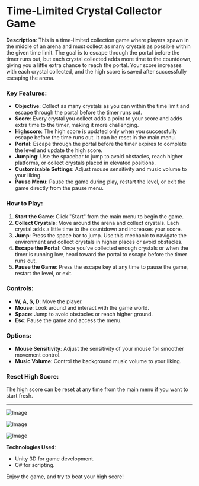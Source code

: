 # Time-Limited Crystal Collector Game

**Description**:
This is a time-limited collection game where players spawn in the middle of an arena and must collect as many crystals as possible within the given time limit. The goal is to escape through the portal before the timer runs out, but each crystal collected adds more time to the countdown, giving you a little extra chance to reach the portal. Your score increases with each crystal collected, and the high score is saved after successfully escaping the arena.

### **Key Features**:
- **Objective**: Collect as many crystals as you can within the time limit and escape through the portal before the timer runs out.
- **Score**: Every crystal you collect adds a point to your score and adds extra time to the timer, making it more challenging.
- **Highscore**: The high score is updated only when you successfully escape before the time runs out. It can be reset in the main menu.
- **Portal**: Escape through the portal before the timer expires to complete the level and update the high score.
- **Jumping**: Use the spacebar to jump to avoid obstacles, reach higher platforms, or collect crystals placed in elevated positions.
- **Customizable Settings**: Adjust mouse sensitivity and music volume to your liking.
- **Pause Menu**: Pause the game during play, restart the level, or exit the game directly from the pause menu.

### **How to Play**:
1. **Start the Game**: Click "Start" from the main menu to begin the game.
2. **Collect Crystals**: Move around the arena and collect crystals. Each crystal adds a little time to the countdown and increases your score.
3. **Jump**: Press the space bar to jump. Use this mechanic to navigate the environment and collect crystals in higher places or avoid obstacles.
4. **Escape the Portal**: Once you've collected enough crystals or when the timer is running low, head toward the portal to escape before the timer runs out.
5. **Pause the Game**: Press the escape key at any time to pause the game, restart the level, or exit.

### **Controls**:
- **W, A, S, D**: Move the player.
- **Mouse**: Look around and interact with the game world.
- **Space**: Jump to avoid obstacles or reach higher ground.
- **Esc**: Pause the game and access the menu.

### **Options**:
- **Mouse Sensitivity**: Adjust the sensitivity of your mouse for smoother movement control.
- **Music Volume**: Control the background music volume to your liking.

### **Reset High Score**:
The high score can be reset at any time from the main menu if you want to start fresh.

---
![Image](https://github.com/user-attachments/assets/661db0f7-5b92-404b-bed6-7666f74721c5)

![Image](https://github.com/user-attachments/assets/c4d3f717-95f8-4517-9d7c-49975f4ff5d3)

![Image](https://github.com/user-attachments/assets/7c32d680-7d5c-4abb-823f-55554a57a6ae)


**Technologies Used**:
- Unity 3D for game development.
- C# for scripting.

Enjoy the game, and try to beat your high score!
